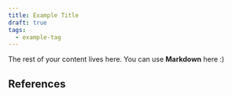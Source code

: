 ```yaml
---
title: Example Title
draft: true
tags:
  - example-tag
---
```

 
The rest of your content lives here. You can use **Markdown** here :)
## References